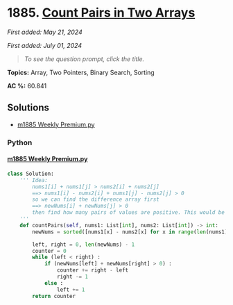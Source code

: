 # 1885. [Count Pairs in Two Arrays](<https://leetcode.com/problems/count-pairs-in-two-arrays>)

*First added: May 21, 2024*

*First added: July 01, 2024*


> *To see the question prompt, click the title.*

**Topics:** Array, Two Pointers, Binary Search, Sorting

**AC %:** 60.841


## Solutions

- [m1885 Weekly Premium.py](<../my-submissions/m1885 Weekly Premium.py>)
### Python
#### [m1885 Weekly Premium.py](<../my-submissions/m1885 Weekly Premium.py>)
```Python
class Solution:
    ''' Idea:
        nums1[i] + nums1[j] > nums2[i] + nums2[j]
        ==> nums1[i] - nums2[i] + nums1[j] - nums2[j] > 0
        so we can find the difference array first
        ==> newNums[i] + newNums[j] > 0
        then find how many pairs of values are positive. This would be max n^2 + n?
    '''
    def countPairs(self, nums1: List[int], nums2: List[int]) -> int:
        newNums = sorted([nums1[x] - nums2[x] for x in range(len(nums1))])

        left, right = 0, len(newNums) - 1
        counter = 0
        while (left < right) :
            if (newNums[left] + newNums[right] > 0) :
                counter += right - left
                right -= 1
            else :
                left += 1
        return counter

```

